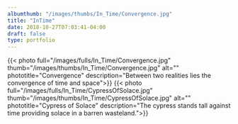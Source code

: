 ```yaml
---
albumthumb: "/images/thumbs/In_Time/Convergence.jpg"
title: "InTime"
date: 2018-10-27T07:03:41-04:00
draft: false
type: portfolio
---
```

{{< photo full="/images/fulls/In_Time/Convergence.jpg" thumb="/images/thumbs/In_Time/Convergence.jpg" alt="" phototitle="Convergence" description="Between two realities lies the convergence of time and space">}}
{{< photo full="/images/fulls/In_Time/CypressOfSolace.jpg" thumb="/images/thumbs/In_Time/CypressOfSolace.jpg" alt="" phototitle="Cypress of Solace" description="The cypress stands tall against time providing solace in a barren wasteland.">}}


